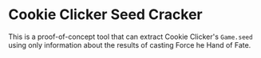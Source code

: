 Cookie Clicker Seed Cracker
===========================

This is a proof-of-concept tool
that can extract Cookie Clicker's `Game.seed`
using only information about the results of casting Force he Hand of Fate.
